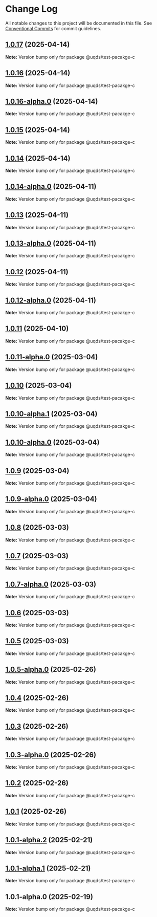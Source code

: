 # Change Log

All notable changes to this project will be documented in this file.
See [Conventional Commits](https://conventionalcommits.org) for commit guidelines.

## [1.0.17](https://github.com/uq-its-ss/design-system-test/compare/@uqds/test-pacakge-c@1.0.16-alpha.0...@uqds/test-pacakge-c@1.0.17) (2025-04-14)

**Note:** Version bump only for package @uqds/test-pacakge-c





## [1.0.16](https://github.com/uq-its-ss/design-system-test/compare/@uqds/test-pacakge-c@1.0.16-alpha.0...@uqds/test-pacakge-c@1.0.16) (2025-04-14)

**Note:** Version bump only for package @uqds/test-pacakge-c





## [1.0.16-alpha.0](https://github.com/uq-its-ss/design-system-test/compare/@uqds/test-pacakge-c@1.0.15...@uqds/test-pacakge-c@1.0.16-alpha.0) (2025-04-14)

**Note:** Version bump only for package @uqds/test-pacakge-c





## [1.0.15](https://github.com/uq-its-ss/design-system-test/compare/@uqds/test-pacakge-c@1.0.14-alpha.0...@uqds/test-pacakge-c@1.0.15) (2025-04-14)

**Note:** Version bump only for package @uqds/test-pacakge-c





## [1.0.14](https://github.com/uq-its-ss/design-system-test/compare/@uqds/test-pacakge-c@1.0.14-alpha.0...@uqds/test-pacakge-c@1.0.14) (2025-04-14)

**Note:** Version bump only for package @uqds/test-pacakge-c





## [1.0.14-alpha.0](https://github.com/uq-its-ss/design-system-test/compare/@uqds/test-pacakge-c@1.0.13...@uqds/test-pacakge-c@1.0.14-alpha.0) (2025-04-11)

**Note:** Version bump only for package @uqds/test-pacakge-c





## [1.0.13](https://github.com/uq-its-ss/design-system-test/compare/@uqds/test-pacakge-c@1.0.13-alpha.0...@uqds/test-pacakge-c@1.0.13) (2025-04-11)

**Note:** Version bump only for package @uqds/test-pacakge-c





## [1.0.13-alpha.0](https://github.com/uq-its-ss/design-system-test/compare/@uqds/test-pacakge-c@1.0.12...@uqds/test-pacakge-c@1.0.13-alpha.0) (2025-04-11)

**Note:** Version bump only for package @uqds/test-pacakge-c





## [1.0.12](https://github.com/uq-its-ss/design-system-test/compare/@uqds/test-pacakge-c@1.0.12-alpha.0...@uqds/test-pacakge-c@1.0.12) (2025-04-11)

**Note:** Version bump only for package @uqds/test-pacakge-c





## [1.0.12-alpha.0](https://github.com/uq-its-ss/design-system-test/compare/@uqds/test-pacakge-c@1.0.11...@uqds/test-pacakge-c@1.0.12-alpha.0) (2025-04-11)

**Note:** Version bump only for package @uqds/test-pacakge-c





## [1.0.11](https://github.com/uq-its-ss/design-system-test/compare/@uqds/test-pacakge-c@1.0.11-alpha.0...@uqds/test-pacakge-c@1.0.11) (2025-04-10)

**Note:** Version bump only for package @uqds/test-pacakge-c





## [1.0.11-alpha.0](https://github.com/uq-its-ss/design-system-test/compare/@uqds/test-pacakge-c@1.0.10...@uqds/test-pacakge-c@1.0.11-alpha.0) (2025-03-04)

**Note:** Version bump only for package @uqds/test-pacakge-c





## [1.0.10](https://github.com/uq-its-ss/design-system-test/compare/@uqds/test-pacakge-c@1.0.10-alpha.1...@uqds/test-pacakge-c@1.0.10) (2025-03-04)

**Note:** Version bump only for package @uqds/test-pacakge-c





## [1.0.10-alpha.1](https://github.com/uq-its-ss/design-system-test/compare/@uqds/test-pacakge-c@1.0.10-alpha.0...@uqds/test-pacakge-c@1.0.10-alpha.1) (2025-03-04)

**Note:** Version bump only for package @uqds/test-pacakge-c





## [1.0.10-alpha.0](https://github.com/uq-its-ss/design-system-test/compare/@uqds/test-pacakge-c@1.0.9...@uqds/test-pacakge-c@1.0.10-alpha.0) (2025-03-04)

**Note:** Version bump only for package @uqds/test-pacakge-c





## [1.0.9](https://github.com/uq-its-ss/design-system-test/compare/@uqds/test-pacakge-c@1.0.9-alpha.0...@uqds/test-pacakge-c@1.0.9) (2025-03-04)

**Note:** Version bump only for package @uqds/test-pacakge-c





## [1.0.9-alpha.0](https://github.com/uq-its-ss/design-system-test/compare/@uqds/test-pacakge-c@1.0.8...@uqds/test-pacakge-c@1.0.9-alpha.0) (2025-03-04)

**Note:** Version bump only for package @uqds/test-pacakge-c





## [1.0.8](https://github.com/uq-its-ss/design-system-test/compare/@uqds/test-pacakge-c@1.0.7-alpha.0...@uqds/test-pacakge-c@1.0.8) (2025-03-03)

**Note:** Version bump only for package @uqds/test-pacakge-c





## [1.0.7](https://github.com/uq-its-ss/design-system-test/compare/@uqds/test-pacakge-c@1.0.7-alpha.0...@uqds/test-pacakge-c@1.0.7) (2025-03-03)

**Note:** Version bump only for package @uqds/test-pacakge-c





## [1.0.7-alpha.0](https://github.com/uq-its-ss/design-system-test/compare/@uqds/test-pacakge-c@1.0.6...@uqds/test-pacakge-c@1.0.7-alpha.0) (2025-03-03)

**Note:** Version bump only for package @uqds/test-pacakge-c





## [1.0.6](https://github.com/uq-its-ss/design-system-test/compare/@uqds/test-pacakge-c@1.0.5-alpha.0...@uqds/test-pacakge-c@1.0.6) (2025-03-03)

**Note:** Version bump only for package @uqds/test-pacakge-c





## [1.0.5](https://github.com/uq-its-ss/design-system-test/compare/@uqds/test-pacakge-c@1.0.5-alpha.0...@uqds/test-pacakge-c@1.0.5) (2025-03-03)

**Note:** Version bump only for package @uqds/test-pacakge-c





## [1.0.5-alpha.0](https://github.com/uq-its-ss/design-system-test/compare/@uqds/test-pacakge-c@1.0.4...@uqds/test-pacakge-c@1.0.5-alpha.0) (2025-02-26)

**Note:** Version bump only for package @uqds/test-pacakge-c





## [1.0.4](https://github.com/uq-its-ss/design-system-test/compare/@uqds/test-pacakge-c@1.0.3-alpha.0...@uqds/test-pacakge-c@1.0.4) (2025-02-26)

**Note:** Version bump only for package @uqds/test-pacakge-c





## [1.0.3](https://github.com/uq-its-ss/design-system-test/compare/@uqds/test-pacakge-c@1.0.3-alpha.0...@uqds/test-pacakge-c@1.0.3) (2025-02-26)

**Note:** Version bump only for package @uqds/test-pacakge-c





## [1.0.3-alpha.0](https://github.com/uq-its-ss/design-system-test/compare/@uqds/test-pacakge-c@1.0.2...@uqds/test-pacakge-c@1.0.3-alpha.0) (2025-02-26)

**Note:** Version bump only for package @uqds/test-pacakge-c





## [1.0.2](https://github.com/uq-its-ss/design-system-test/compare/@uqds/test-pacakge-c@1.0.1-alpha.2...@uqds/test-pacakge-c@1.0.2) (2025-02-26)

**Note:** Version bump only for package @uqds/test-pacakge-c





## [1.0.1](https://github.com/uq-its-ss/design-system-test/compare/@uqds/test-pacakge-c@1.0.1-alpha.2...@uqds/test-pacakge-c@1.0.1) (2025-02-26)

**Note:** Version bump only for package @uqds/test-pacakge-c





## [1.0.1-alpha.2](https://github.com/uq-its-ss/design-system-test/compare/@uqds/test-pacakge-c@1.0.1-alpha.1...@uqds/test-pacakge-c@1.0.1-alpha.2) (2025-02-21)

**Note:** Version bump only for package @uqds/test-pacakge-c





## [1.0.1-alpha.1](https://github.com/uq-its-ss/design-system-test/compare/@uqds/test-pacakge-c@1.0.1-alpha.0...@uqds/test-pacakge-c@1.0.1-alpha.1) (2025-02-21)

**Note:** Version bump only for package @uqds/test-pacakge-c





## 1.0.1-alpha.0 (2025-02-19)

**Note:** Version bump only for package @uqds/test-pacakge-c
